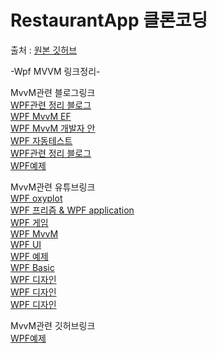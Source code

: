 # RestaurantApp 클론코딩 
출처 : [원본 깃허브](https://github.com/VitaliiVoitovych/RestaurantAppWpf)

-Wpf MVVM 링크정리-

MvvM관련 블로그링크
<br>[WPF관련 정리 블로그](https://arong.info/List/List/WPF?id=0)
<br>[WPF MvvM EF](https://dotnetgenetics.blogspot.com/2021/02/wpf-crud-with-datagrid-mvvm-entity.html)
<br>[WPF MvvM 개발자 안](https://kaki104.tistory.com/830)
<br>[WPF 자동테스트](https://racer42.tistory.com/150)
<br>[WPF관련 정리 블로그](https://yeko90.tistory.com/category/c%23/wpf?page=1)
<br>[WPF예제](https://www.technical-recipes.com/category/c-net-2/)

MvvM관련 유튜브링크
<br>[WPF oxyplot](https://www.youtube.com/@CExercises)
<br>[WPF 프리즘 & WPF application](https://www.youtube.com/@learnwithkharsh)
<br>[WPF 게임](https://www.youtube.com/@TheDanderle)
<br>[WPF MvvM](https://www.youtube.com/@Kitokeboo)
<br>[WPF UI](https://www.youtube.com/@CSharpCodeAcademy)
<br>[WPF 예제](https://www.youtube.com/@werecodingdotnet)
<br>[WPF Basic](https://www.youtube.com/@CodeSynergy)
<br>[WPF 디자인](https://www.youtube.com/@CSharpDesignPro)
<br>[WPF 디자인](https://www.youtube.com/@WpfUI)
<br>[WPF 디자인](https://www.youtube.com/@_buffer)

MvvM관련 깃허브링크
<br>[WPF예제](https://github.com/tyeom)
